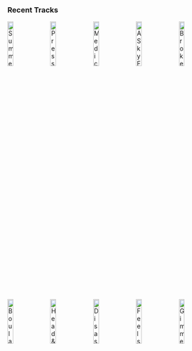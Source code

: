 ### Recent Tracks
[<img src='https://lastfm.freetls.fastly.net/i/u/300x300/46c4aa14fc68c3bc2b7ab06e5ff2018e.png' width='16%' height='16%' alt='Summertime'>](https://www.last.fm/music/the%2bmowgli%2527s/_/summertime)&nbsp;&nbsp;&nbsp;&nbsp;[<img src='https://lastfm.freetls.fastly.net/i/u/300x300/189ab7e3bda3091bff9f65add6112a6f.png' width='16%' height='16%' alt='Pressure'>](https://www.last.fm/music/photay/_/pressure)&nbsp;&nbsp;&nbsp;&nbsp;[<img src='https://lastfm.freetls.fastly.net/i/u/300x300/dad812c9df3bb0fe5924cb77c24321c9.png' width='16%' height='16%' alt='Medicine'>](https://www.last.fm/music/robinson/_/medicine)&nbsp;&nbsp;&nbsp;&nbsp;[<img src='https://lastfm.freetls.fastly.net/i/u/300x300/f021267cf74c4cf2cc01ecb4ddb66198.png' width='16%' height='16%' alt='A Sky Full of Stars'>](https://www.last.fm/music/coldplay/_/a%2bsky%2bfull%2bof%2bstars)&nbsp;&nbsp;&nbsp;&nbsp;[<img src='https://lastfm.freetls.fastly.net/i/u/300x300/b78ec16f7bbd4c39969328afcd344b8d.png' width='16%' height='16%' alt='Broken People'>](https://www.last.fm/music/almost%2bmonday/_/broken%2bpeople)&nbsp;&nbsp;&nbsp;&nbsp;<br>[<img src='https://lastfm.freetls.fastly.net/i/u/300x300/d170b18777ee2ea42c252f0fbb9b0d21.png' width='16%' height='16%' alt='Boulangerie'>](https://www.last.fm/music/recent%2brumors/_/boulangerie)&nbsp;&nbsp;&nbsp;&nbsp;[<img src='https://lastfm.freetls.fastly.net/i/u/300x300/44ae22e33474b94e5d707f59c2b355e6.png' width='16%' height='16%' alt='Head & Heart (feat. MNEK)'>](https://www.last.fm/music/joel%2bcorry/_/head%2b%2526%2bheart%2b%2528feat.%2bmnek%2529)&nbsp;&nbsp;&nbsp;&nbsp;[<img src='https://lastfm.freetls.fastly.net/i/u/300x300/c64d469603f05ce92244b101189e553f.png' width='16%' height='16%' alt='Disaster Party'>](https://www.last.fm/music/magic%2bgiant/_/disaster%2bparty)&nbsp;&nbsp;&nbsp;&nbsp;[<img src='https://lastfm.freetls.fastly.net/i/u/300x300/7c9c4d1009514b178c82f2201e3a1fce.png' width='16%' height='16%' alt='Feels Like We Only Go Backwards'>](https://www.last.fm/music/tame%2bimpala/_/feels%2blike%2bwe%2bonly%2bgo%2bbackwards)&nbsp;&nbsp;&nbsp;&nbsp;[<img src='https://lastfm.freetls.fastly.net/i/u/300x300/3104e7968cbf4931b01dc41248b90181.png' width='16%' height='16%' alt='Gimme Some Lovin - Single Mix'>](https://www.last.fm/music/the%2bspencer%2bdavis%2bgroup/_/gimme%2bsome%2blovin%2527%2b-%2bsingle%2bmix)&nbsp;&nbsp;&nbsp;&nbsp;<br>